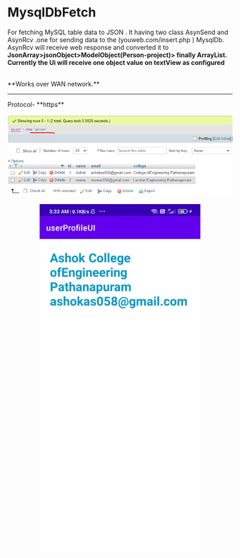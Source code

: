# MysqlDbFetch
For fetching MySQL table data to JSON . It having two class AsynSend and AsynRcv
.one for sending data to the (youweb.com/insert.php ) MysqlDb.
AsynRcv will receive web response and converted it to **JsonArray>jsonObject>ModelObject(Person-project)> finally ArrayList<Person>.**
 <br/>
**Currently the Ui will receive one object value on textView as configured**
 
  <br/>
  **Works over WAN network.** <hr/>
  Protocol- **https**
  
   <p align="center">
<img  src="https://github.com/ashokas058/MysqlDbFetch/blob/master/Screenshot/personModel_table.png"
  alt="Home UI">
</p>
  
  <p align="center">
<img width="360" src="https://github.com/ashokas058/MysqlDbFetch/blob/master/Screenshot/Screenshot_2021-05-09-03-33-23-483_com.ashokas.userprofileui.jpg"
  alt="Home UI">
</p>
